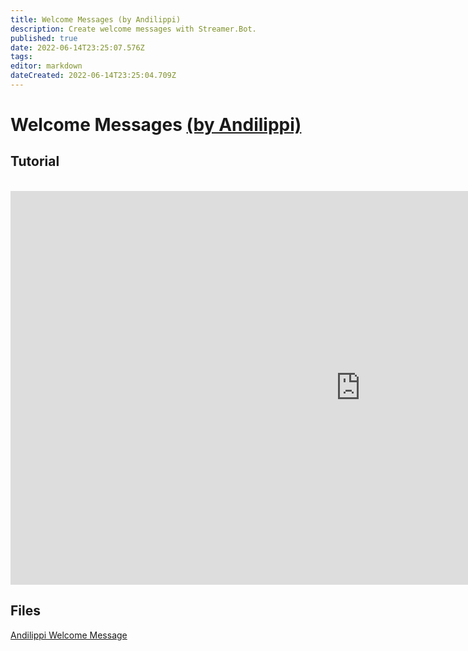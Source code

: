 ```yaml
---
title: Welcome Messages (by Andilippi)
description: Create welcome messages with Streamer.Bot.
published: true
date: 2022-06-14T23:25:07.576Z
tags: 
editor: markdown
dateCreated: 2022-06-14T23:25:04.709Z
---
```


# Welcome Messages [(by Andilippi)](https://www.twitch.tv/andilippi)
## Tutorial
<br>
<iframe width="1120" height="630" src="https://www.youtube.com/embed/ByBnM7_lh6A" title="YouTube video player" frameborder="0" allow="accelerometer; autoplay; clipboard-write; encrypted-media; gyroscope; picture-in-picture" allowfullscreen></iframe>

## Files
[Andilippi Welcome Message](https://cdn.discordapp.com/attachments/878288822620782612/879757058189176942/Andilippi_Welcome_Message.zip)